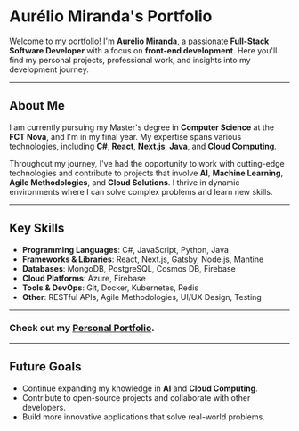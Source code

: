 # **Aurélio Miranda's Portfolio**

Welcome to my portfolio! I'm **Aurélio Miranda**, a passionate **Full-Stack Software Developer** with a focus on **front-end development**. Here you'll find my personal projects, professional work, and insights into my development journey.

---

## **About Me**

I am currently pursuing my Master's degree in **Computer Science** at the **FCT Nova**, and I'm in my final year. My expertise spans various technologies, including **C#**, **React**, **Next.js**, **Java**, and **Cloud Computing**.

Throughout my journey, I've had the opportunity to work with cutting-edge technologies and contribute to projects that involve **AI**, **Machine Learning**, **Agile Methodologies**, and **Cloud Solutions**. I thrive in dynamic environments where I can solve complex problems and learn new skills.

---

## **Key Skills**

- **Programming Languages**: C#, JavaScript, Python, Java
- **Frameworks & Libraries**: React, Next.js, Gatsby, Node.js, Mantine
- **Databases**: MongoDB, PostgreSQL, Cosmos DB, Firebase
- **Cloud Platforms**: Azure, Firebase
- **Tools & DevOps**: Git, Docker, Kubernetes, Redis
- **Other**: RESTful APIs, Agile Methodologies, UI/UX Design, Testing

---

### Check out my **[Personal Portfolio](https://aurelio-miranda.netlify.app/)**.  
---

## **Future Goals**

- Continue expanding my knowledge in **AI** and **Cloud Computing**.
- Contribute to open-source projects and collaborate with other developers.
- Build more innovative applications that solve real-world problems.


